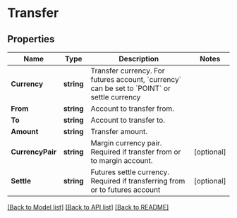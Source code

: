 # Transfer

## Properties

Name | Type | Description | Notes
------------ | ------------- | ------------- | -------------
**Currency** | **string** | Transfer currency. For futures account, &#x60;currency&#x60; can be set to &#x60;POINT&#x60; or settle currency | 
**From** | **string** | Account to transfer from. | 
**To** | **string** | Account to transfer to. | 
**Amount** | **string** | Transfer amount. | 
**CurrencyPair** | **string** | Margin currency pair. Required if transfer from or to margin account. | [optional] 
**Settle** | **string** | Futures settle currency. Required if transferring from or to futures account | [optional] 

[[Back to Model list]](../README.md#documentation-for-models) [[Back to API list]](../README.md#documentation-for-api-endpoints) [[Back to README]](../README.md)


